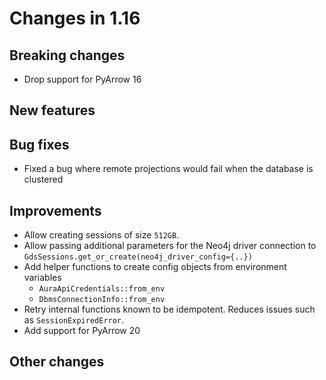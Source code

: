 # Changes in 1.16

## Breaking changes

* Drop support for PyArrow 16

## New features

## Bug fixes

- Fixed a bug where remote projections would fail when the database is clustered

## Improvements

- Allow creating sessions of size `512GB`.
- Allow passing additional parameters for the Neo4j driver connection to `GdsSessions.get_or_create(neo4j_driver_config={..})`
- Add helper functions to create config objects from environment variables
  - `AuraApiCredentials::from_env`
  - `DbmsConnectionInfo::from_env`
- Retry internal functions known to be idempotent. Reduces issues such as `SessionExpiredError`.
- Add support for PyArrow 20

## Other changes
